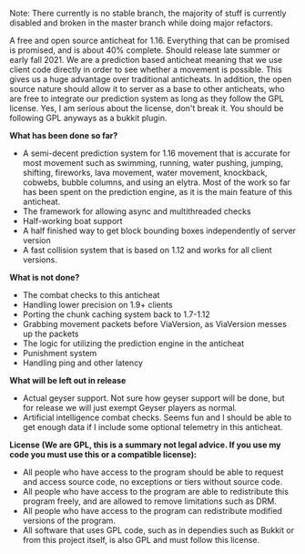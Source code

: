 Note: There currently is no stable branch, the majority of stuff is currently disabled and broken in the master branch
while doing major refactors.

A free and open source anticheat for 1.16. Everything that can be promised is promised, and is about 40% complete.
Should release late summer or early fall 2021. We are a prediction based anticheat meaning that we use client code
directly in order to see whether a movement is possible. This gives us a huge advantage over traditional anticheats. In
addition, the open source nature should allow it to server as a base to other anticheats, who are free to integrate our
prediction system as long as they follow the GPL license. Yes, I am serious about the license, don't break it. You
should be following GPL anyways as a bukkit plugin.

**What has been done so far?**

- A semi-decent prediction system for 1.16 movement that is accurate for most movement such as swimming, running, water pushing, jumping, shifting, fireworks, lava movement, water movement, knockback, cobwebs, bubble columns, and using an elytra. Most of the work so far has been spent on the prediction engine, as it is the main feature of this anticheat.
- The framework for allowing async and multithreaded checks
- Half-working boat support
- A half finished way to get block bounding boxes independently of server version
- A fast collision system that is based on 1.12 and works for all client versions.

**What is not done?**

- The combat checks to this anticheat
- Handling lower precision on 1.9+ clients
- Porting the chunk caching system back to 1.7-1.12
- Grabbing movement packets before ViaVersion, as ViaVersion messes up the packets
- The logic for utilizing the prediction engine in the anticheat
- Punishment system
- Handling ping and other latency

**What will be left out in release**

- Actual geyser support. Not sure how geyser support will be done, but for release we will just exempt Geyser players as normal.
- Artificial intelligence combat checks. Seems fun and I should be able to get enough data if I include some optional telemetry in this anticheat.


**License (We are GPL, this is a summary not legal advice. If you use my code you must use this or a compatible
license):**

- All people who have access to the program should be able to request and access source code, no exceptions or tiers
  without source code.
- All people who have access to the program are able to redistribute this program freely, and are allowed to remove
  limitations such as DRM.
- All people who have access to the program can redistribute modified versions of the program.
- All software that uses GPL code, such as in dependies such as Bukkit or from this project itself, is also GPL and must
  follow this license.
